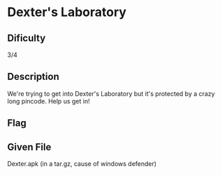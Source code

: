 # Dexter's Laboratory

## Dificulty
3/4

## Description
We're trying to get into Dexter's Laboratory but it's protected by a crazy long pincode. Help us get in!

## Flag

## Given File
Dexter.apk (in a tar.gz, cause of windows defender)